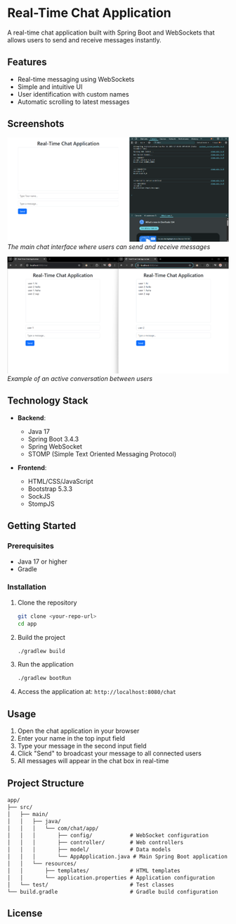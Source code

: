# Real-Time Chat Application

A real-time chat application built with Spring Boot and WebSockets that allows users to send and receive messages instantly.

## Features

- Real-time messaging using WebSockets
- Simple and intuitive UI
- User identification with custom names
- Automatic scrolling to latest messages

## Screenshots

![Chat Interface](images/chat-interface.png)
*The main chat interface where users can send and receive messages*

![Active Conversation](images/active-conversation.png)
*Example of an active conversation between users*

## Technology Stack

- **Backend**:
  - Java 17
  - Spring Boot 3.4.3
  - Spring WebSocket
  - STOMP (Simple Text Oriented Messaging Protocol)
  
- **Frontend**:
  - HTML/CSS/JavaScript
  - Bootstrap 5.3.3
  - SockJS
  - StompJS

## Getting Started

### Prerequisites

- Java 17 or higher
- Gradle

### Installation

1. Clone the repository
   ```bash
   git clone <your-repo-url>
   cd app
   ```

2. Build the project
   ```bash
   ./gradlew build
   ```

3. Run the application
   ```bash
   ./gradlew bootRun
   ```

4. Access the application at: `http://localhost:8080/chat`

## Usage

1. Open the chat application in your browser
2. Enter your name in the top input field
3. Type your message in the second input field
4. Click "Send" to broadcast your message to all connected users
5. All messages will appear in the chat box in real-time

## Project Structure

```
app/
├── src/
│   ├── main/
│   │   ├── java/
│   │   │   └── com/chat/app/
│   │   │       ├── config/            # WebSocket configuration
│   │   │       ├── controller/        # Web controllers
│   │   │       ├── model/             # Data models
│   │   │       └── AppApplication.java # Main Spring Boot application
│   │   └── resources/
│   │       ├── templates/             # HTML templates
│   │       └── application.properties # Application configuration
│   └── test/                          # Test classes
└── build.gradle                       # Gradle build configuration
```

## License


